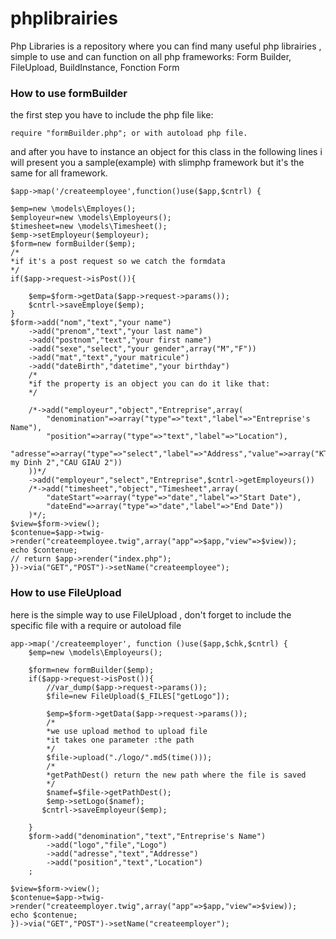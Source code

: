 # phplibrairies
Php Libraries is a repository where you can find many useful php librairies , simple to use and can function on all php frameworks: Form Builder, FileUpload, BuildInstance, Fonction Form

### How to use formBuilder
the first step you have to include the php file like:

    require "formBuilder.php"; or with autoload php file.
    
and after you have to instance an object for this class
in the following lines i will present you a sample(example) with slimphp framework but it's the same for all framework.



    $app->map('/createemployee',function()use($app,$cntrl) {

    $emp=new \models\Employes();
    $employeur=new \models\Employeurs();
    $timesheet=new \models\Timesheet();
    $emp->setEmployeur($employeur);
    $form=new formBuilder($emp);
    /*
    *if it's a post request so we catch the formdata
    */
    if($app->request->isPost()){

        $emp=$form->getData($app->request->params());
        $cntrl->saveEmploye($emp);
    }
    $form->add("nom","text","your name")
        ->add("prenom","text","your last name")
        ->add("postnom","text","your first name")
        ->add("sexe","select","your gender",array("M","F"))
        ->add("mat","text","your matricule")
        ->add("dateBirth","datetime","your birthday")
        /*
        *if the property is an object you can do it like that:
        */
        
        /*->add("employeur","object","Entreprise",array(
            "denomination"=>array("type"=>"text","label"=>"Entreprise's Name"),
            "position"=>array("type"=>"text","label"=>"Location"),
            "adresse"=>array("type"=>"select","label"=>"Address","value"=>array("KTX my Dinh 2","CAU GIAU 2"))
        ))*/
        ->add("employeur","select","Entreprise",$cntrl->getEmployeurs())
        /*->add("timesheet","object","Timesheet",array(
            "dateStart"=>array("type"=>"date","label"=>"Start Date"),
            "dateEnd"=>array("type"=>"date","label"=>"End Date"))
        )*/;
    $view=$form->view();
    $contenue=$app->twig->render("createemployee.twig",array("app"=>$app,"view"=>$view));
    echo $contenue;
    // return $app->render("index.php");
    })->via("GET","POST")->setName("createemployee");
    
    
### How to use FileUpload

here is the simple way to use FileUpload , don't forget to include the specific file with a require or autoload file


    app->map('/createemployer', function ()use($app,$chk,$cntrl) {
        $emp=new \models\Employeurs();

        $form=new formBuilder($emp);
        if($app->request->isPost()){
            //var_dump($app->request->params());
            $file=new FileUpload($_FILES["getLogo"]);

            $emp=$form->getData($app->request->params());
            /*
            *we use upload method to upload file
            *it takes one parameter :the path 
            */
            $file->upload("./logo/".md5(time()));
            /*
            *getPathDest() return the new path where the file is saved
            */
            $namef=$file->getPathDest();
            $emp->setLogo($namef);
           $cntrl->saveEmployeur($emp);

        }
        $form->add("denomination","text","Entreprise's Name")
            ->add("logo","file","Logo")
            ->add("adresse","text","Addresse")
            ->add("position","text","Location")
        ;

    $view=$form->view();
    $contenue=$app->twig->render("createemployer.twig",array("app"=>$app,"view"=>$view));
    echo $contenue;
    })->via("GET","POST")->setName("createemployer");
